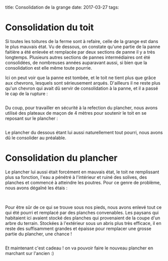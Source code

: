 title: Consolidation de la grange
date: 2017-03-27
tags: 

# Consolidation du toit

Si toutes les toitures de la ferme sont à refaire, celle de la grange est dans le plus mauvais état. Vu de dessous, on constate qu'une partie de la panne faitière a été enlevée et remplacée par deux sections de panne il y a très longtemps. Plusieurs autres sections de pannes intermédiaires ont été consolidées, de nombreuses années auparavant aussi, si bien que la consolidation est elle même toute pourrie.

Ici on peut voir que la panne est tombée, et le toit ne tient plus que grâce aux chevrons, lesquels sont sérieusement arqués. D'ailleurs il ne reste plus qu'un chevron qui avait dû servir de consolidation à la panne, et il a passé le cap de la rupture :

<img src="images/grange/panne_chevron.jpg" alt=""/>

Du coup, pour travailler en sécurité à la refection du plancher, nous avons utilisé des plateaux de maçon de 4 mètres pour soutenir le toit en se reposant sur le plancher :

<img src="images/grange/consolidation_toit.jpg" alt=""/>

Le plancher du dessous étant lui aussi naturellement tout pourri, nous avons dû le consolider au préalable.

# Consolidation du plancher

Le plancher lui aussi était forcément en mauvais état, le toit ne remplissant plus sa fonction, l'eau a pénétré à l'intérieur et ruiné des solives, des planches et commencé à atteindre les poutres. Pour ce genre de problème, nous avons dégaîné les étais :

<img src="images/grange/consolidation_plancher1.JPG" alt=""/>
<img src="images/grange/consolidation_plancher2.JPG" alt=""/>

Pour être sûr de ce qui se trouve sous nos pieds, nous avons enlevé tout ce qui été pourri et remplacé par des planches convenables. Les paysans qui habitaient ici avaient stocké des planches qui provenaient de la coupe d'un arbre du terrain. Stockées à l'extérieur sous un abris plus très efficace, il en reste des suffisamment grandes et épaisse pour remplacer une grosse partie du plancher, une chance !

<img src="images/grange/plancher_temporaire.JPG" alt=""/>

Et maintenant c'est cadeau ! on va pouvoir faire le nouveau plancher en marchant sur l'ancien :)
